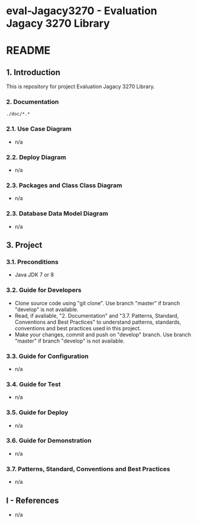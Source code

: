 # eval-Jagacy3270 - Evaluation Jagacy 3270 Library

# README #


## 1. Introduction ##

This is repository for project Evaluation Jagacy 3270 Library.

### 2. Documentation ###

```image-file
./doc/*.*
```

### 2.1. Use Case Diagram ###

* n/a


### 2.2. Deploy Diagram ###

* n/a


### 2.3. Packages and Class Class Diagram ###

* n/a


### 2.3. Database Data Model Diagram ###

* n/a

## 3. Project ##

### 3.1. Preconditions ###

* Java JDK 7 or 8


### 3.2. Guide for Developers ###

* Clone source code using "git clone". Use branch "master" if branch "develop" is not available.
* Read, if avaliable, "2. Documentation"  and "3.7. Patterns, Standard, Conventions and Best Practices" to understand patterns, standards, conventions and best practices used in this project.
* Make your changes, commit and push on "develop" branch. Use branch "master" if branch "develop" is not available.


### 3.3. Guide for Configuration ###

* n/a


### 3.4. Guide for Test ###

* n/a


### 3.5. Guide for Deploy ###

* n/a


### 3.6. Guide for Demonstration ###

* n/a


### 3.7. Patterns, Standard, Conventions and Best Practices ###

* n/a


## I - References ##

* n/a